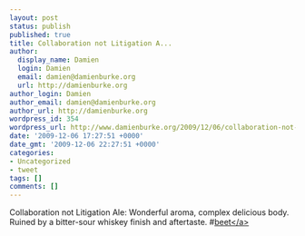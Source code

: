 ```yaml
---
layout: post
status: publish
published: true
title: Collaboration not Litigation A...
author:
  display_name: Damien
  login: Damien
  email: damien@damienburke.org
  url: http://damienburke.org
author_login: Damien
author_email: damien@damienburke.org
author_url: http://damienburke.org
wordpress_id: 354
wordpress_url: http://www.damienburke.org/2009/12/06/collaboration-not-litigation-a/
date: '2009-12-06 17:27:51 +0000'
date_gmt: '2009-12-06 22:27:51 +0000'
categories:
- Uncategorized
- tweet
tags: []
comments: []
---
```

<p>Collaboration not Litigation Ale: Wonderful aroma, complex delicious body. Ruined by a bitter-sour whiskey finish and aftertaste. #<a href="http:&#47;&#47;search.twitter.com&#47;search?q=%23beet" class="aktt_hashtag">beet<&#47;a></p>
